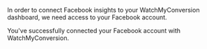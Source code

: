 <div class="small-content">
  <p>In order to connect Facebook insights to your WatchMyConversion dashboard, we need access to your Facebook account.</p>
  <div class="facebook-login">
    <fb:login-button 
      scope="public_profile,email"
      onlogin="checkLoginState();">
    </fb:login-button>
  </div>
  <div class="facebook-success hidden">
    You've successfully connected your Facebook account with WatchMyConversion.
  </div>
</div>